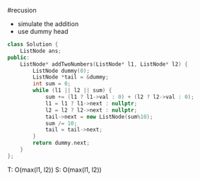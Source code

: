 

#recusion 

- simulate the addition
- use dummy head
```cpp
class Solution {
    ListNode ans;
public:
    ListNode* addTwoNumbers(ListNode* l1, ListNode* l2) {
        ListNode dummy(0);
        ListNode *tail = &dummy;
        int sum = 0;
        while (l1 || l2 || sum) {
            sum += (l1 ? l1->val : 0) + (l2 ? l2->val : 0);
            l1 = l1 ? l1->next : nullptr;
            l2 = l2 ? l2->next : nullptr;
            tail->next = new ListNode(sum%10);
            sum /= 10;
            tail = tail->next;
        }
        return dummy.next;
    }
};
```

T: O(max(l1, l2))
S: O(max(l1, l2))